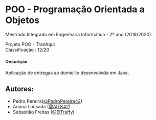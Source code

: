# POO - Programação Orientada a Objetos
Mestrado Integrado em Engenharia Informática - 2º ano (2019/2020) </br>

Projeto POO - TrazAqui </br>
Classificação : 12/20

#### Descrição
Aplicação de entregas ao domicílio desenvolvida em Java.



## Autores:
* Pedro Pereira([@PedroPereira42](https://github.com/PedroPereira42))
* Ariana Lousada ([@AITK42](https://github.com/AITK42))
* Sebastião Freitas ([@ElTraffy](https://github.com/ElTraffy))

